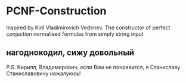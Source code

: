 # PCNF-Construction
 Inspired by Kiril Vladimirovich Vedenev. The constructor of perfect conjuction normalised formulas from simply string input

## нагоднокодил, сижу довольный

P.S. Кирилл, Владимирович, если Вам не понравится, я Станиславу Станиславовичу нажалуюсь!
